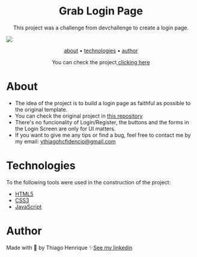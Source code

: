 <h1 align="center">Grab Login Page</h1>

<p align="center">This project was a challenge from devchallenge to create a login page.</p>

<img src="https://user-images.githubusercontent.com/92443688/156234143-f8bfcd98-6648-4e0d-bb8a-2dbb27e2ea5c.jpg">

<p align="center">
    <a href="#about">about</a> •
    <a href="#technologies">technologies</a> •
    <a href="#author">author</a> 
</p>


<p align="center">You can check the project<a href="https://ythiago03.github.io/grab-login-page/"> clicking here</a></p>

# About
- The idea of ​​the project is to build a login page as faithful as possible to the original template.
- You can check the original project in <a href="https://github.com/magdielndantas/grab-pagina-de-login">this repository</a>
- There's no funcionality of Login/Register, the buttons and the forms in the Login Screen are only for UI matters.
- If you want to give me any tips or find a bug, feel free to contact me by my email: ythiagohcfidencio@gmail.com

# Technologies

To the following tools were used in the construction of the project:

- <a href="https://developer.mozilla.org/pt-BR/docs/Web/HTML">HTML5</a>
- <a href="https://developer.mozilla.org/pt-BR/docs/Web/CSS">CSS3</a>
- <a href="https://developer.mozilla.org/pt-BR/docs/Web/JavaScript">JavaScript</a>

# Author

Made with 💜 by Thiago Henrique ✨<a href="https://www.linkedin.com/in/thiago-fid%C3%AAncio-a24578224/">See my linkedin</a>
